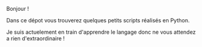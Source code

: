 Bonjour ! 

Dans ce dépot vous trouverez quelques petits scripts réalisés en Python.

Je suis actuelement en train d'apprendre le langage donc ne vous attendez a rien d'extraordinaire ! 

